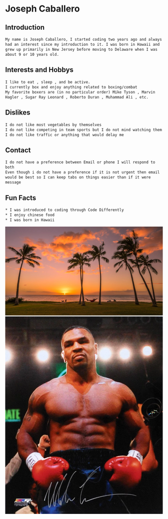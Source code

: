 # Joseph Caballero

## Introduction
    My name is Joseph Caballero, I started coding two years ago and always had an interest since my introduction to it. I was born in Hawaii and grew up primarily in New Jersey before moving to Delaware when I was about 9 or 10 years old.

## Interests and Hobbys
    I like to eat , sleep , and be active. 
    I currently box and enjoy anything related to boxing/combat
    My favorite boxers are (in no particular order) Mike Tyson , Marvin Hagler , Sugar Ray Leonard , Roberto Duran , Muhammad Ali , etc.

## Dislikes
    I do not like most vegetables by themselves
    I do not like competing in team sports but I do not mind watching them
    I do not like traffic or anything that would delay me

## Contact
    I do not have a preference between Email or phone I will respond to both
    Even though i do not have a preference if it is not urgent then email would be best so I can keep tabs on things easier than if it were message

## Fun Facts
    * I was introduced to coding through Code Differently
    * I enjoy chinese food 
    * I was born in Hawaii
    
<img src = "images/hawaii.jpg"/>
<img src = "images/Mike-tyson-signed-photo-60232.webp">


